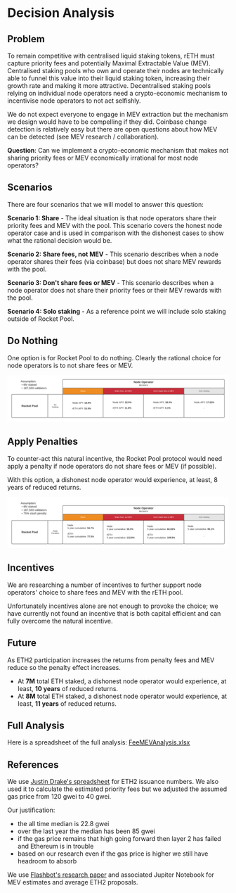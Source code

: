 # Decision Analysis

## Problem

To remain competitive with centralised liquid staking tokens, rETH must capture priority fees and potentially Maximal Extractable Value (MEV). Centralised staking pools who own and operate their nodes are technically able to funnel this value into their liquid staking token, increasing their growth rate and making it more attractive. Decentralised staking pools relying on individual node operators need a crypto-economic mechanism to incentivise node operators to not act selfishly.

We do not expect everyone to engage in MEV extraction but the mechanism we design would have to be compelling if they did. Coinbase change detection is relatively easy but there are open questions about how MEV can be detected (see MEV research / collaboration).

**Question**: Can we implement a crypto-economic mechanism that makes not sharing priority fees or MEV economically irrational for most node operators?

## Scenarios

There are four scenarios that we will model to answer this question:

**Scenario 1: Share** - The ideal situation is that node operators share their priority fees and MEV with the pool. This scenario covers the honest node operator case and is used in comparison with the dishonest cases to show what the rational decision would be.

**Scenario 2: Share fees, not MEV** - This scenario describes when a node operator shares their fees (via coinbase) but does not share MEV rewards with the pool.

**Scenario 3: Don't share fees or MEV** - This scenario describes when a node operator does not share their priority fees or their MEV rewards with the pool.

**Scenario 4: Solo staking** - As a reference point we will include solo staking outside of Rocket Pool.

## Do Nothing

One option is for Rocket Pool to do nothing. Clearly the rational choice for node operators is to not share fees or MEV.

![Do Nothing - Decision Matrix](DecisionMatrix-DoNothing.png)

## Apply Penalties

To counter-act this natural incentive, the Rocket Pool protocol would need apply a penalty if node operators do not share fees or MEV (if possible).

With this option, a dishonest node operator would experience, at least, 8 years of reduced returns.

![Penalty - Decision Matrix](DecisionMatrix-Penalty.png)

## Incentives

We are researching a number of incentives to further support node operators' choice to share fees and MEV with the rETH pool.

Unfortunately incentives alone are not enough to provoke the choice; we have currently not found an incentive that is both capital efficient and can fully overcome the natural incentive. 

## Future

As ETH2 participation increases the returns from penalty fees and MEV reduce so the penalty effect increases.

+ At **7M** total ETH staked, a dishonest node operator would experience, at least, **10 years** of reduced returns.
+ At **8M** total ETH staked, a dishonest node operator would experience, at least, **11 years** of reduced returns.

## Full Analysis

Here is a spreadsheet of the full analysis: [FeeMEVAnalysis.xlsx](FeeMEVAnalysis.xlsx)

## References

We use [Justin Drake's spreadsheet](https://docs.google.com/spreadsheets/d/1FslqTnECKvi7_l4x6lbyRhNtzW9f6CVEzwDf04zprfA/) for ETH2 issuance numbers. We also used it to calculate the estimated priority fees but we adjusted the assumed gas price from 120 gwei to 40 gwei. 

Our justification:

+ the all time median is 22.8 gwei
+ over the last year the median has been 85 gwei
+ if the gas price remains that high going forward then layer 2 has failed and Ethereum is in trouble
+ based on our research even if the gas price is higher we still have headroom to absorb

We use [Flashbot's research paper](https://hackmd.io/@flashbots/mev-in-eth2) and associated Jupiter Notebook for MEV estimates and average ETH2 proposals.
